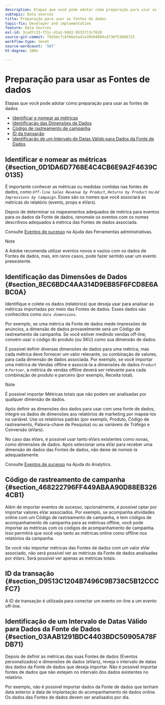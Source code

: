 ```yaml
---
description: Etapas que você pode adotar como preparação para usar as fontes de dados
subtopic: Data sources
title: Preparação para usar as Fontes de dados
topic-fix: Developer and implementation
feature: Data Sources
exl-id: 3cad7c33-f31c-41a2-9dd2-9535713c7620
source-git-commit: 79294cfc6f86e5a41a39504099cd730f53668725
workflow-type: tm+mt
source-wordcount: '567'
ht-degree: 100%

---
```


# Preparação para usar as Fontes de dados

Etapas que você pode adotar como preparação para usar as fontes de dados

* [Identificar e nomear as métricas](/help/import/c-data-sources/datasrc-preparing.md#section_0D1DA6D7768E4C4CB6E9A2F4639C0135)
* [Identificação das Dimensões de Dados](/help/import/c-data-sources/datasrc-preparing.md#section_8EC6BDC4AA314D9EB85F6FCD8E6ABC0A)
* [Código de rastreamento de campanha](/help/import/c-data-sources/datasrc-preparing.md#section_468222796FF449ABAA90D88EB3264CB1)
* [ID da transação](/help/import/c-data-sources/datasrc-preparing.md#section_D9513C1204B7496C9B738C5B12CCCFC7)
* [Identificação de um Intervalo de Datas Válido para Dados da Fonte de Dados](/help/import/c-data-sources/datasrc-preparing.md#section_03AAB1291BDC4403BDC50905A78FDB71)

## Identificar e nomear as métricas {#section_0D1DA6D7768E4C4CB6E9A2F4639C0135}

É importante conhecer as métricas ou medidas contidas nas fontes de dados, como *`Off-line Sales Revenue by Product`*, *`Returns by Product`* ou *`Ad Impressions by Campaign`*. Esses são os nomes que você associará às métricas do relatório (events, props e eVars).

Depois de determinar os mapeamentos adequados de métrica para eventos para os dados da Fonte de dados, renomeie os eventos com os nomes descritivos adequados à métrica das Fontes de dados associada.

Consulte [Eventos de sucesso](https://experienceleague.adobe.com/docs/analytics/admin/admin-tools/success-events/success-event.html?lang=pt-BR) na Ajuda das Ferramentas administrativas.

>[!NOTE]
>
>A Adobe recomenda utilizar eventos novos e vazios com os dados de Fontes de dados, mas, em raros casos, pode fazer sentido usar um evento preexistente.

## Identificação das Dimensões de Dados {#section_8EC6BDC4AA314D9EB85F6FCD8E6ABC0A}

Identifique e colete os dados (relatórios) que deseja usar para analisar as métricas importadas por meio das Fontes de dados. Esses dados são conhecidos como *`data dimensions`*.

Por exemplo, se uma métrica da Fonte de dados mede impressões de anúncios, a dimensão de dados provavelmente será um Código de rastreamento da campanha. Se você estiver medindo vendas off-line, convém usar o código do produto (ou SKU) como sua dimensão de dados.

É possível definir diversas dimensões de dados para uma métrica, mas cada métrica deve fornecer um valor relevante, ou combinação de valores, para cada dimensão de dados associada. Por exemplo, se você importar uma métrica de Vendas offline e associá-la a dimensões de dados *`Product`* e *`Partner`*, a métrica de vendas offline deverá ser relevante para cada combinação de produto e parceiro (por exemplo, Receita total).

>[!NOTE]
>
>É possível importar Métricas totais que não podem ser analisadas por qualquer dimensão de dados.

Após definir as dimensões dos dados para usar com uma fonte de dados, integre os dados de dimensões aos relatórios de marketing por mapeá-los na variável. Use os relatórios padrão (por exemplo, Produto, Código de rastreamento, Palavra-chave de Pesquisa) ou as variáveis de Tráfego e Conversão (eVars).

No caso das eVars, é possível usar tanto eVars existentes como novas, como dimensões de dados. Após selecionar uma eVar para receber uma dimensão de dados das Fontes de dados, não deixe de nomeá-la adequadamente.

Consulte [Eventos de sucesso](https://experienceleague.adobe.com/docs/analytics/admin/admin-tools/success-events/success-event.html) na Ajuda do Analytics.

## Código de rastreamento de campanha {#section_468222796FF449ABAA90D88EB3264CB1}

Além de importar eventos de sucesso, opcionalmente, é possível optar por importar valores eVar associados. Por exemplo, se acompanha atividades online com um Código de rastreamento de campanha, e tem códigos de acompanhamento de campanha para as métricas offline, você pode importar as métricas com os códigos de acompanhamento de campanha. Isso permitirá que você veja tanto as métricas online como offline nos relatórios da campanha.

Se você não importar métricas das Fontes de dados com um valor eVar associado, não será possível ver as métricas da Fonte de dados analisadas por eVars. Será possível ver apenas as métricas totais.

## ID da transação {#section_D9513C1204B7496C9B738C5B12CCCFC7}

A ID de transação é utilizada para conectar um evento on-line a um evento off-line.

## Identificação de um Intervalo de Datas Válido para Dados da Fonte de Dados {#section_03AAB1291BDC4403BDC50905A78FDB71}

Depois de definir as métricas das suas Fontes de dados (Eventos personalizados) e dimensões de dados (eVars), reveja o intervalo de datas dos dados da Fonte de dados que deseja importar. Não é possível importar fontes de dados que não estejam no intervalo dos dados existentes no relatório.

Por exemplo, não é possível importar dados da Fonte de dados que tenham data anterior à data de implantação do acompanhamento de dados online. Os dados das Fontes de dados devem ser analisados por dia.

